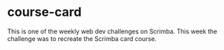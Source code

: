 # course-card

This is one of the weekly web dev challenges on Scrimba. This week the challenge was to recreate the Scrimba card course.
